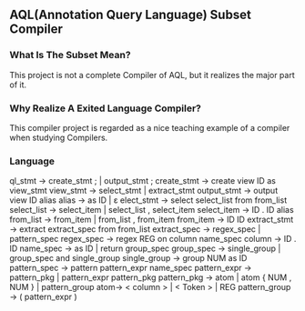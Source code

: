 ## AQL(Annotation Query Language) Subset Compiler

### What Is The Subset Mean?
This project is not a complete Compiler of AQL, but it realizes the major part of it.

### Why Realize A Exited Language Compiler?
This compiler project is regarded as a nice teaching example of a compiler when studying Compilers.

### Language
ql_stmt → create_stmt ; | output_stmt ;
create_stmt → create view ID as view_stmt
view_stmt → select_stmt | extract_stmt
output_stmt → output view ID alias
alias → as ID | ε
elect_stmt → select select_list from from_list
select_list → select_item | select_list , select_item
select_item → ID . ID alias
from_list → from_item | from_list , from_item
from_item → ID ID
extract_stmt → extract extract_spec from from_list
extract_spec → regex_spec | pattern_spec
regex_spec → regex REG on column name_spec
column → ID . ID
name_spec → as ID | return group_spec
group_spec → single_group | group_spec and single_group
single_group → group NUM as ID
pattern_spec → pattern pattern_expr name_spec
pattern_expr → pattern_pkg | pattern_expr pattern_pkg
pattern_pkg → atom | atom { NUM , NUM } | pattern_group
atom→ < column > | < Token > | REG
pattern_group → ( pattern_expr )

